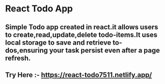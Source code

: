 # React Todo App

## Simple Todo app created in react.it allows users to create,read,update,delete todo-items.It uses local storage to save and retrieve to-dos,ensuring your task persist even after a page refresh.


## Try Here :- https://react-todo7511.netlify.app/
